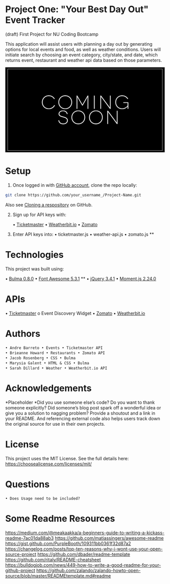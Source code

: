 # Project One: "Your Best Day Out" Event Tracker
(draft) First Project for NU Coding Bootcamp

This application will assist users with planning a day out by generating options for local events and food, as well as weather conditions. Users will initiate search by choosing an event category, city/state, and date, which returns event, restaurant and weather api data based on those parameters.


![event tracker screenshot](/images/readme/best-day-out.jpg)


# Setup

1) Once logged in with [GitHub account](https://github.login/), clone the repo locally:

```sh
git clone https://github.com/your_username_/Project-Name.git
```
Also see [Cloning a respository](https://help.github.com/en/github/creating-cloning-and-archiving-repositories/cloning-a-repository) on GitHub.

2) Sign up for API keys with:

   • [Ticketmaster](https://developer.ticketmaster.com/)
   • [Weatherbit.io](https://www.weatherbit.io/)
   • [Zomato](https://developers.zomato.com/api)

3) Enter API keys into:
   • ticketmaster.js
   • weather-api.js
   • zomato.js **


# Technologies

This project was built using:

   • [Bulma 0.8.0](https://bulma.io/)
   • [Font Awesome 5.3.1](https://fontawesome.com/) **
   • [jQuery 3.4.1](https://jquery.com/)
   • [Moment.js 2.24.0](https://momentjs.com/)


# APIs

   • [Ticketmaster](https://developer.ticketmaster.com/)
        o  Event Discovery Widget 
   • [Zomato](https://developers.zomato.com/api)
   • [Weatherbit.io](https://www.weatherbit.io/)


# Authors 

    • Andre Barreto • Events • Ticketmaster API
    • Brieanne Howard • Restaurants • Zomato API
    • Jacob Rosenberg • CSS • Bulma
    • Marysia Galent • HTML & CSS • Bulma
    • Sarah Dillard • Weather • Weatherbit.io API
    

# Acknowledgements
*Placeholder *Did you use someone else’s code? Do you want to thank someone explicitly? Did someone’s blog post spark off a wonderful idea or give you a solution to nagging problem? Provide a shoutout and a link in your README. And referencing external code also helps users track down the original source for use in their own projects.


# License

This project uses the MIT License. See the full details here: https://choosealicense.com/licenses/mit/ 


# Questions
    • Does Usage need to be included?


# Some Readme Resources
https://medium.com/@meakaakka/a-beginners-guide-to-writing-a-kickass-readme-7ac01da88ab3
https://github.com/matiassingers/awesome-readme
https://gist.github.com/PurpleBooth/109311bb0361f32d87a2
https://changelog.com/posts/top-ten-reasons-why-i-wont-use-your-open-source-project
https://github.com/dbader/readme-template
https://github.com/ritaly/README-cheatsheet
https://bulldogjob.com/news/449-how-to-write-a-good-readme-for-your-github-project
https://github.com/zalando/zalando-howto-open-source/blob/master/READMEtemplate.md#readme


